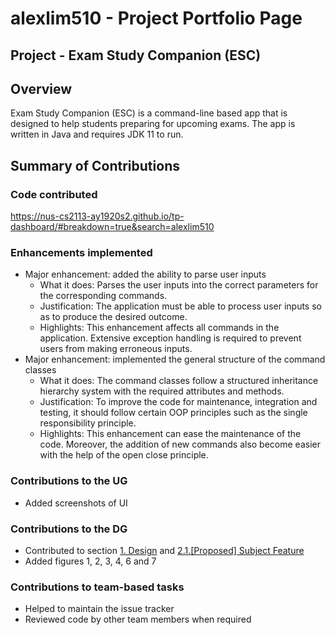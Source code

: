 # alexlim510 - Project Portfolio Page

## Project - Exam Study Companion (ESC)

## Overview
Exam Study Companion (ESC) is a command-line based app that is designed to help students preparing for upcoming exams. The app is written in Java and requires JDK 11 to run.

## Summary of Contributions

### Code contributed
https://nus-cs2113-ay1920s2.github.io/tp-dashboard/#breakdown=true&search=alexlim510

### Enhancements implemented
- Major enhancement: added the ability to parse user inputs
  - What it does: Parses the user inputs into the correct parameters for the corresponding commands.
  - Justification: The application must be able to process user inputs so as to produce the desired outcome.
  - Highlights: This enhancement affects all commands in the application. Extensive exception handling is required to prevent users from making erroneous inputs.   
- Major enhancement: implemented the general structure of the command classes
  - What it does: The command classes follow a structured inheritance hierarchy system with the required attributes and methods.
  - Justification: To improve the code for maintenance, integration and testing, it should follow certain OOP principles such as the single responsibility principle.  
  - Highlights: This enhancement can ease the maintenance of the code. Moreover, the addition of new commands also become easier with the help of the open close principle.

### Contributions to the UG
- Added screenshots of UI

### Contributions to the DG
- Contributed to section [1. Design](https://ay1920s2-cs2113-t15-2.github.io/tp/DeveloperGuide.html#1-design) and [2.1.[Proposed] Subject Feature](https://ay1920s2-cs2113-t15-2.github.io/tp/DeveloperGuide.html#21-proposed-subject-feature)
- Added figures 1, 2, 3, 4, 6 and 7

### Contributions to team-based tasks
- Helped to maintain the issue tracker
- Reviewed code by other team members when required
 

